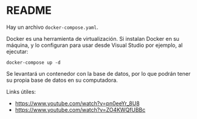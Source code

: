 # README

Hay un archivo `docker-compose.yaml`.

Docker es una herramienta de virtualización. Si instalan Docker en su máquina, y lo configuran para usar desde Visual Studio por ejemplo, al ejecutar:
```
docker-compose up -d
```
Se levantará un contenedor con la base de datos, por lo que podrán tener su propia base de datos en su computadora. 

Links útiles:
- https://www.youtube.com/watch?v=pn0eeYr_8U8
- https://www.youtube.com/watch?v=ZO4KWQfUBBc

